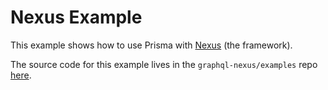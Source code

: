# Nexus Example

This example shows how to use Prisma with [Nexus](https://nexusjs.org) (the framework).

The source code for this example lives in the `graphql-nexus/examples` repo [here](https://github.com/graphql-nexus/examples/tree/master/plugin-prisma).
